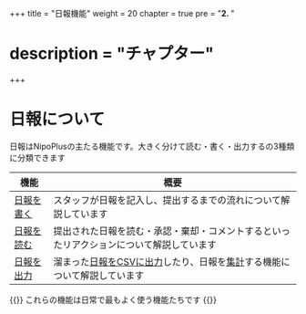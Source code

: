 +++
title = "日報機能"
weight = 20
chapter = true
pre = "<b>2. </b>"
# description = "チャプター"
+++

# 日報について

日報はNipoPlusの主たる機能です。大きく分けて読む・書く・出力するの3種類に分類できます

|機能|概要|
|---|---|
|[日報を書く](/report/write/write/)|スタッフが日報を記入し、提出するまでの流れについて解説しています|
|[日報を読む](/report/read/list/)|提出された日報を読む・承認・棄却・コメントするといったリアクションについて解説しています|
|[日報を出力](/report/totalling/)|溜まった[日報をCSVに出力](/report/read/detail/csv/)したり、日報を[集計](/report/totalling/cumulative/)する機能について解説しています|

{{<alice pos="right" icon="here">}}
これらの機能は日常で最もよく使う機能たちです
{{</alice>}}
  